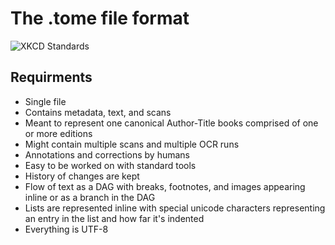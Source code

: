 # The .tome file format

![XKCD Standards](https://imgs.xkcd.com/comics/standards.png)

## Requirments
* Single file
* Contains metadata, text, and scans
* Meant to represent one canonical Author-Title books comprised of one or more editions
* Might contain multiple scans and multiple OCR runs
* Annotations and corrections by humans
* Easy to be worked on with standard tools
* History of changes are kept
* Flow of text as a DAG with breaks, footnotes, and images appearing inline or as a branch in the DAG
* Lists are represented inline with special unicode characters representing an entry in the list and how far it's indented
* Everything is UTF-8

